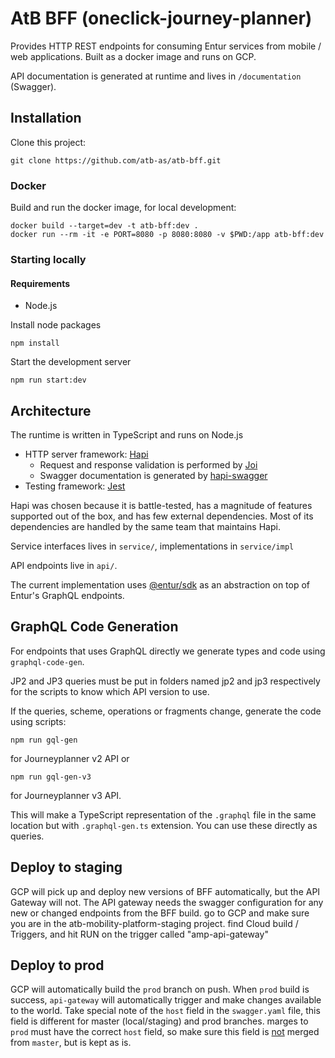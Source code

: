 # AtB BFF (oneclick-journey-planner)

Provides HTTP REST endpoints for consuming Entur services from mobile / web
applications. Built as a docker image and runs on GCP.

API documentation is generated at runtime and lives in `/documentation`
(Swagger).

## Installation

Clone this project:

`git clone https://github.com/atb-as/atb-bff.git`

### Docker

Build and run the docker image, for local development:

```
docker build --target=dev -t atb-bff:dev .
docker run --rm -it -e PORT=8080 -p 8080:8080 -v $PWD:/app atb-bff:dev
```

### Starting locally

#### Requirements

- Node.js

Install node packages

`npm install`

Start the development server

`npm run start:dev`

## Architecture

The runtime is written in TypeScript and runs on Node.js

- HTTP server framework: [Hapi](https://hapi.dev)
    - Request and response validation is performed by
      [Joi](https://hapi.dev/family/joi/)
    - Swagger documentation is generated by
      [hapi-swagger](https://github.com/glennjones/hapi-swagger)
- Testing framework: [Jest](https://jestjs.io/)

Hapi was chosen because it is battle-tested, has a magnitude of features
supported out of the box, and has few external dependencies. Most of its
dependencies are handled by the same team that maintains Hapi.

Service interfaces lives in `service/`, implementations in `service/impl`

API endpoints live in `api/`.

The current implementation uses [@entur/sdk](https://github.com/entur/sdk) as an
abstraction on top of Entur's GraphQL endpoints.

## GraphQL Code Generation

For endpoints that uses GraphQL directly we generate types and code using
`graphql-code-gen`.

JP2 and JP3 queries must be put in folders named jp2 and jp3 respectively for
the scripts to know which API version to use.

If the queries, scheme, operations or fragments change, generate the code using
scripts:

```
npm run gql-gen
```

for Journeyplanner v2 API or

```
npm run gql-gen-v3
```

for Journeyplanner v3 API.

This will make a TypeScript representation of the `.graphql` file in the same
location but with `.graphql-gen.ts` extension. You can use these directly as
queries.

## Deploy to staging

GCP will pick up and deploy new versions of BFF automatically, but the API Gateway will not.
The API gateway needs the swagger configuration for any new or changed endpoints from the BFF build.
go to GCP and make sure you are in the atb-mobility-platform-staging project.
find Cloud build / Triggers, and hit RUN on the trigger called "amp-api-gateway"

## Deploy to prod

GCP will automatically build the `prod` branch on push.
When `prod` build is success, `api-gateway` will automatically trigger and make changes available to the world.
Take special note of the `host` field in the `swagger.yaml` file, this field is different for master (local/staging) and
prod branches.
marges to `prod` must have the correct `host` field, so make sure this field is <u>not</u> merged from `master`, but is
kept as is.


